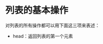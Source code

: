 列表的基本操作
===================================================================================
对列表的所有操作都可以用下面这三项来表述：
+ head：返回列表的第一个元素
